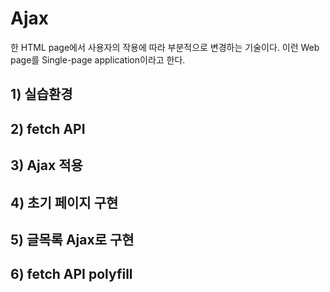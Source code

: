 Ajax
=================================================
한 HTML page에서 사용자의 작용에 따라 부분적으로 변경하는 기술이다. 이런 Web page를 Single-page application이라고 한다.

## 1) 실습환경

## 2) fetch API

## 3) Ajax 적용

## 4) 초기 페이지 구현

## 5) 글목록 Ajax로 구현

## 6) fetch API polyfill
